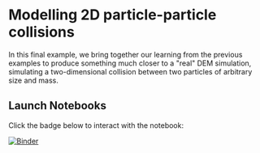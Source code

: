 # Modelling 2D particle-particle collisions

In this final example, we bring together our learning from the previous examples to produce something much closer to a "real" DEM simulation, simulating a two-dimensional collision between two particles of arbitrary size and mass.

## Launch Notebooks

Click the badge below to interact with the notebook:

[![Binder](https://mybinder.org/badge_logo.svg)](https://mybinder.org/v2/gh/introduction-to-particle-technology/Chapter-4-modelling-2D-particle-particle-collisions/0749a7aa9ecb7b84b5274ab71341ad35f1583eb0?urlpath=lab%2Ftree%2FModelling_2D_particle_particle_collisions.ipynb)
